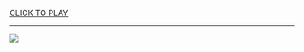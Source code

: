 
<a href="https://premium76.site?title=soccer_world_cup_game_unblocked&ref=13M">CLICK TO PLAY</a></h3>
<hr>

<a href="https://premium76.site?title=soccer_world_cup_game_unblocked&ref=13M"><img src="https://clearcache.store/games.png"></a>



